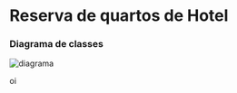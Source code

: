 # Reserva de quartos de Hotel


### Diagrama de classes
![diagrama](http://www.plantuml.com/plantuml/proxy?cache=no&src=https://raw.githubusercontent.com/azmovi/reserva-de-hotel/master/diagrama_de_classes.iuml)

oi
